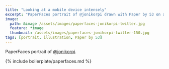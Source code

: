 ```yaml
---
title: "Looking at a mobile device intensely"
excerpt: "PaperFaces portrait of @jonikorpi drawn with Paper by 53 on an iPad."
image: 
  path: &image /assets/images/paperfaces-jonikorpi-twitter.jpg 
  feature: *image
  thumbnail: /assets/images/paperfaces-jonikorpi-twitter-150.jpg
tags: [portrait, illustration, Paper by 53]
---
```


PaperFaces portrait of [@jonikorpi](https://twitter.com/jonikorpi).

{% include boilerplate/paperfaces.md %}

